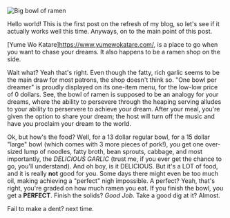 
![Big bowl of ramen](https://www.kendallsq.org/wp-content/uploads/2018/06/3d04970b-818e-4134-acd2-0ae2a1217410.jpg)


Hello world! This is the first post on the refresh of my blog, so let's see
if it actually works well this time. Anyways, on to the main point of this post.

[Yume Wo Katare]https://www.yumewokatare.com/, is a place to go when you
want to chase your dreams. It also happens to be a ramen shop on the side.

Wait what? Yeah that's right. Even though the fatty, rich garlic seems to
be the main draw for most patrons, the shop doesn't think so. "One bowl per
dreamer" is proudly displayed on its one-item menu, for the low-low price of
0 dollars. See, the bowl of ramen is supposed to be an analogy for your dreams,
where the ability to persevere through the heaping serving alludes to your
ability to perservere to achieve your dream. After your meal, you're given the
option to share your dream; the host will turn off the music and have you 
proclaim your dream to the world. 

Ok, but how's the food? Well, for a 13 dollar regular bowl, for a 15 dollar
"large" bowl (which comes with 3 more pieces of pork!), you get one over-sized
lump of noodles, fatty broth, bean sprouts, cabbage, and most importantly, the
*DELICIOUS GARLIC* (trust me, if you ever get the chance to go, you'll
understand). And oh boy, is it DELICIOUS. But it's a LOT of food, and it is
really **not** good for you. Some days there might even be too much oil, making
achieving a "perfect" nigh impossible. A perfect? Yeah, that's right, you're
graded on how much ramen you eat. If you finish the bowl, you get a 
**PERFECT**. Finish the solids? _Good Job_. Take a good dig at it? Almost.

Fail to make a dent? next time.


